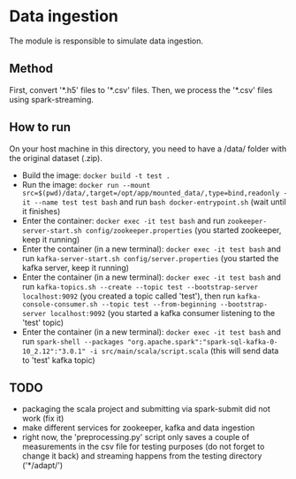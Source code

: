 # Data ingestion

The module is responsible to simulate data ingestion.

## Method

First, convert '\*.h5' files to '\*.csv' files. Then, we process the '\*.csv' files using spark-streaming.

## How to run

On your host machine in this directory, you need to have a /data/ folder with the original dataset (.zip). 

- Build the image: `docker build -t test .`
- Run the image: `docker run --mount src=$(pwd)/data/,target=/opt/app/mounted_data/,type=bind,readonly -it --name test test bash` and run `bash docker-entrypoint.sh` (wait until it finishes)
- Enter the container: `docker exec -it test bash` and run `zookeeper-server-start.sh config/zookeeper.properties` (you started zookeeper, keep it running)
- Enter the container (in a new terminal): `docker exec -it test bash` and run `kafka-server-start.sh config/server.properties` (you started the kafka server, keep it running)
- Enter the container (in a new terminal): `docker exec -it test bash` and run `kafka-topics.sh --create --topic test --bootstrap-server localhost:9092` (you created a topic called 'test'), then run `kafka-console-consumer.sh --topic test --from-beginning --bootstrap-server localhost:9092` (you started a kafka consumer listening to the 'test' topic)
- Enter the container (in a new terminal): `docker exec -it test bash` and run `spark-shell --packages "org.apache.spark":"spark-sql-kafka-0-10_2.12":"3.0.1" -i src/main/scala/script.scala` (this will send data to 'test' kafka topic)

## TODO
- packaging the scala project and submitting via spark-submit did not work (fix it)
- make different services for zookeeper, kafka and data ingestion
- right now, the 'preprocessing.py' script only saves a couple of measurements in the csv file for testing purposes (do not forget to change it back) and streaming happens from the testing directory ('\*/adapt/')
